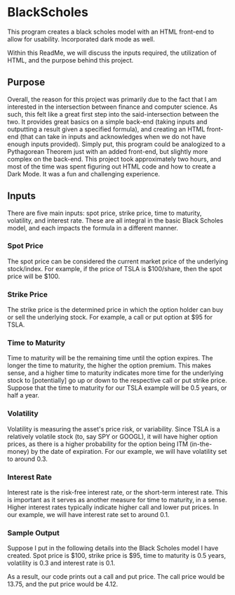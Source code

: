 # BlackScholes
This program creates a black scholes model with an HTML front-end to allow for usability. Incorporated dark mode as well. 

Within this ReadMe, we will discuss the inputs required, the utilization of HTML, and the purpose behind this project. 

## Purpose
Overall, the reason for this project was primarily due to the fact that I am interested in the intersection between finance and computer science. As such, this felt like a great first step into the said-intersection between the two. It provides great basics on a simple back-end (taking inputs and outputting a result given a specified formula), and creating an HTML front-end (that can take in inputs and acknowledges when we do not have enough inputs provided). Simply put, this program could be analogized to a Pythagorean Theorem just with an added front-end, but slightly more complex on the back-end. This project took approximately two hours, and most of the time was spent figuring out HTML code and how to create a Dark Mode. It was a fun and challenging experience. 

## Inputs
There are five main inputs: spot price, strike price, time to maturity, volatility, and interest rate. These are all integral in the basic Black Scholes model, and each impacts the formula in a different manner. 

### Spot Price
The spot price can be considered the current market price of the underlying stock/index. For example, if the price of TSLA is $100/share, then the spot price will be $100. 

### Strike Price
The strike price is the determined price in which the option holder can buy or sell the underlying stock. For example, a call or put option at $95 for TSLA. 

### Time to Maturity
Time to maturity will be the remaining time until the option expires. The longer the time to maturity, the higher the option premium. This makes sense, and a higher time to maturity indicates more time for the underlying stock to [potentially] go up or down to the respective call or put strike price. Suppose that the time to maturity for our TSLA example will be 0.5 years, or half a year. 

### Volatility
Volatility is measuring the asset's price risk, or variability. Since TSLA is a relatively volatile stock (to, say SPY or GOOGL), it will have higher option prices, as there is a higher probability for the option being ITM (in-the-money) by the date of expiration. For our example, we will have volatility set to around 0.3. 

### Interest Rate
Interest rate is the risk-free interest rate, or the short-term interest rate. This is important as it serves as another measure for time to maturity, in a sense. Higher interest rates typically indicate higher call and lower put prices. In our example, we will have interest rate set to around 0.1.

### Sample Output
Suppose I put in the following details into the Black Scholes model I have created. Spot price is $100, strike price is $95, time to maturity is 0.5 years, volatility is 0.3 and interest rate is 0.1. 

As a result, our code prints out a call and put price. The call price would be 13.75, and the put price would be 4.12. 
